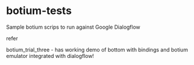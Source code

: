 # botium-tests
Sample botium scrips to run against Google Dialogflow

refer 

botium_trial_three - has working demo of bottom with bindings and botium emulator integrated with dialogflow!
